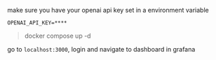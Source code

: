 
make sure you have your openai api key set in a environment variable

`OPENAI_API_KEY=****`

> docker compose up -d

go to `localhost:3000`, login and navigate to dashboard in grafana
